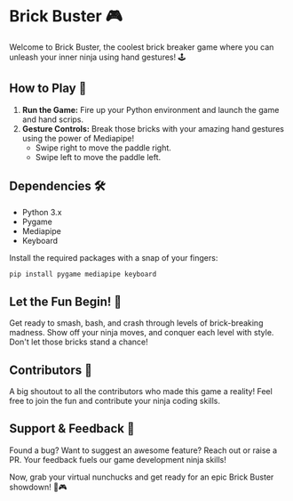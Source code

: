 # Brick Buster 🎮

Welcome to Brick Buster, the coolest brick breaker game where you can unleash your inner ninja using hand gestures! 🕹️

## How to Play 🤘

1. **Run the Game:** Fire up your Python environment and launch the game and hand scrips.
2. **Gesture Controls:** Break those bricks with your amazing hand gestures using the power of Mediapipe!
   - Swipe right to move the paddle right.
   - Swipe left to move the paddle left.

## Dependencies 🛠️

- Python 3.x
- Pygame
- Mediapipe
- Keyboard

Install the required packages with a snap of your fingers:

```bash
pip install pygame mediapipe keyboard
```

## Let the Fun Begin! 🚀

Get ready to smash, bash, and crash through levels of brick-breaking madness. Show off your ninja moves, and conquer each level with style. Don't let those bricks stand a chance!

## Contributors 💪

A big shoutout to all the contributors who made this game a reality! Feel free to join the fun and contribute your ninja coding skills.

## Support & Feedback 📣

Found a bug? Want to suggest an awesome feature? Reach out or raise a PR. Your feedback fuels our game development ninja skills!

Now, grab your virtual nunchucks and get ready for an epic Brick Buster showdown! 🥷🎮
